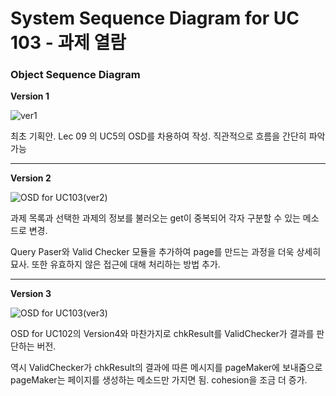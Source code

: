 # System Sequence Diagram for UC 103 - 과제 열람

### Object Sequence Diagram

__Version 1__

![ver1](https://user-images.githubusercontent.com/51692363/117979277-b0908300-b36d-11eb-9bd3-008a57ef969f.JPG)

최초 기획안.  Lec 09 의 UC5의 OSD를 차용하여 작성. 직관적으로 흐름을 간단히 파악가능

-------

__Version 2__

![OSD for UC103(ver2)](https://user-images.githubusercontent.com/51692363/118135553-2401c580-b43e-11eb-9444-f40144541be4.JPG)



과제 목록과 선택한 과제의 정보를 불러오는 get이 중복되어 각자 구분할 수 있는 메소드로 변경.

Query Paser와 Valid Checker 모듈을 추가하여 page를 만드는 과정을 더욱 상세히 묘사. 또한 유효하지 않은 접근에 대해 처리하는 방법 추가.

------

__Version 3__

![OSD for UC103(ver3)](https://user-images.githubusercontent.com/51692363/118248998-e35a8880-b4df-11eb-8c9a-5525d82aebb1.JPG)

OSD for UC102의 Version4와 마찬가지로 chkResult를 ValidChecker가 결과를 판단하는 버전.

역시 ValidChecker가 chkResult의 결과에 따른 메시지를 pageMaker에 보내줌으로 pageMaker는 페이지를 생성하는 메소드만 가지면 됨. cohesion을 조금 더 증가.